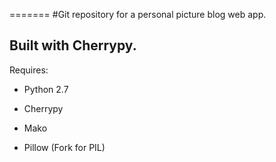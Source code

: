 =======
#Git repository for a personal picture blog web app.

## Built with Cherrypy. ##

Requires:


* Python 2.7


* Cherrypy


* Mako


* Pillow (Fork for PIL)
